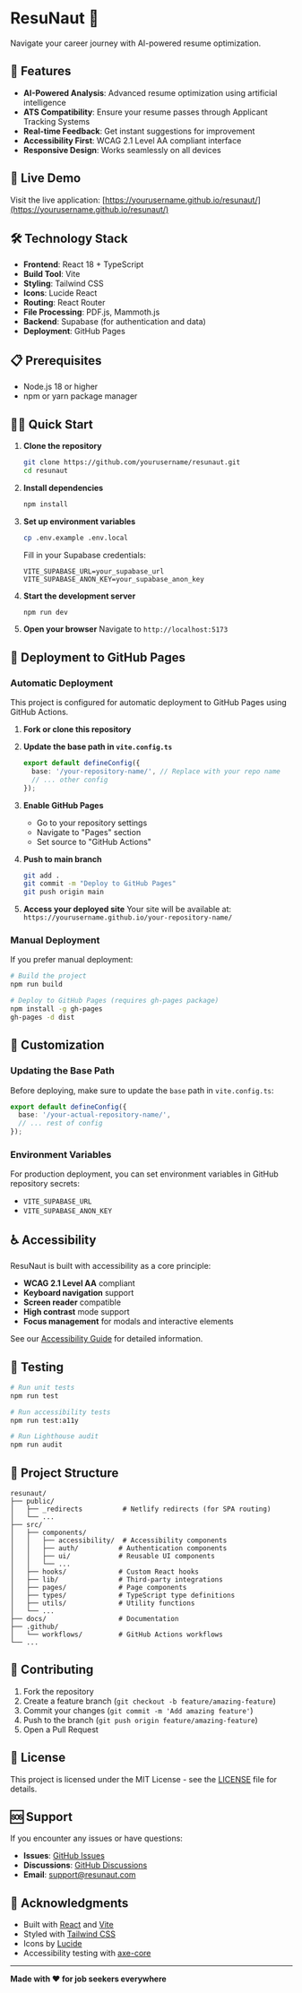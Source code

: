 # ResuNaut 🚀

Navigate your career journey with AI-powered resume optimization.

## 🌟 Features

- **AI-Powered Analysis**: Advanced resume optimization using artificial intelligence
- **ATS Compatibility**: Ensure your resume passes through Applicant Tracking Systems
- **Real-time Feedback**: Get instant suggestions for improvement
- **Accessibility First**: WCAG 2.1 Level AA compliant interface
- **Responsive Design**: Works seamlessly on all devices

## 🚀 Live Demo

Visit the live application: [https://yourusername.github.io/resunaut/](https://yourusername.github.io/resunaut/)

## 🛠 Technology Stack

- **Frontend**: React 18 + TypeScript
- **Build Tool**: Vite
- **Styling**: Tailwind CSS
- **Icons**: Lucide React
- **Routing**: React Router
- **File Processing**: PDF.js, Mammoth.js
- **Backend**: Supabase (for authentication and data)
- **Deployment**: GitHub Pages

## 📋 Prerequisites

- Node.js 18 or higher
- npm or yarn package manager

## 🏃‍♂️ Quick Start

1. **Clone the repository**
   ```bash
   git clone https://github.com/yourusername/resunaut.git
   cd resunaut
   ```

2. **Install dependencies**
   ```bash
   npm install
   ```

3. **Set up environment variables**
   ```bash
   cp .env.example .env.local
   ```
   
   Fill in your Supabase credentials:
   ```
   VITE_SUPABASE_URL=your_supabase_url
   VITE_SUPABASE_ANON_KEY=your_supabase_anon_key
   ```

4. **Start the development server**
   ```bash
   npm run dev
   ```

5. **Open your browser**
   Navigate to `http://localhost:5173`

## 🚀 Deployment to GitHub Pages

### Automatic Deployment

This project is configured for automatic deployment to GitHub Pages using GitHub Actions.

1. **Fork or clone this repository**

2. **Update the base path in `vite.config.ts`**
   ```typescript
   export default defineConfig({
     base: '/your-repository-name/', // Replace with your repo name
     // ... other config
   });
   ```

3. **Enable GitHub Pages**
   - Go to your repository settings
   - Navigate to "Pages" section
   - Set source to "GitHub Actions"

4. **Push to main branch**
   ```bash
   git add .
   git commit -m "Deploy to GitHub Pages"
   git push origin main
   ```

5. **Access your deployed site**
   Your site will be available at: `https://yourusername.github.io/your-repository-name/`

### Manual Deployment

If you prefer manual deployment:

```bash
# Build the project
npm run build

# Deploy to GitHub Pages (requires gh-pages package)
npm install -g gh-pages
gh-pages -d dist
```

## 🎨 Customization

### Updating the Base Path

Before deploying, make sure to update the `base` path in `vite.config.ts`:

```typescript
export default defineConfig({
  base: '/your-actual-repository-name/',
  // ... rest of config
});
```

### Environment Variables

For production deployment, you can set environment variables in GitHub repository secrets:

- `VITE_SUPABASE_URL`
- `VITE_SUPABASE_ANON_KEY`

## ♿ Accessibility

ResuNaut is built with accessibility as a core principle:

- **WCAG 2.1 Level AA** compliant
- **Keyboard navigation** support
- **Screen reader** compatible
- **High contrast** mode support
- **Focus management** for modals and interactive elements

See our [Accessibility Guide](docs/ACCESSIBILITY_GUIDE.md) for detailed information.

## 🧪 Testing

```bash
# Run unit tests
npm run test

# Run accessibility tests
npm run test:a11y

# Run Lighthouse audit
npm run audit
```

## 📁 Project Structure

```
resunaut/
├── public/
│   ├── _redirects          # Netlify redirects (for SPA routing)
│   └── ...
├── src/
│   ├── components/
│   │   ├── accessibility/  # Accessibility components
│   │   ├── auth/          # Authentication components
│   │   ├── ui/            # Reusable UI components
│   │   └── ...
│   ├── hooks/             # Custom React hooks
│   ├── lib/               # Third-party integrations
│   ├── pages/             # Page components
│   ├── types/             # TypeScript type definitions
│   ├── utils/             # Utility functions
│   └── ...
├── docs/                  # Documentation
├── .github/
│   └── workflows/         # GitHub Actions workflows
└── ...
```

## 🤝 Contributing

1. Fork the repository
2. Create a feature branch (`git checkout -b feature/amazing-feature`)
3. Commit your changes (`git commit -m 'Add amazing feature'`)
4. Push to the branch (`git push origin feature/amazing-feature`)
5. Open a Pull Request

## 📄 License

This project is licensed under the MIT License - see the [LICENSE](LICENSE) file for details.

## 🆘 Support

If you encounter any issues or have questions:

- **Issues**: [GitHub Issues](https://github.com/yourusername/resunaut/issues)
- **Discussions**: [GitHub Discussions](https://github.com/yourusername/resunaut/discussions)
- **Email**: support@resunaut.com

## 🙏 Acknowledgments

- Built with [React](https://reactjs.org/) and [Vite](https://vitejs.dev/)
- Styled with [Tailwind CSS](https://tailwindcss.com/)
- Icons by [Lucide](https://lucide.dev/)
- Accessibility testing with [axe-core](https://github.com/dequelabs/axe-core)

---

**Made with ❤️ for job seekers everywhere**